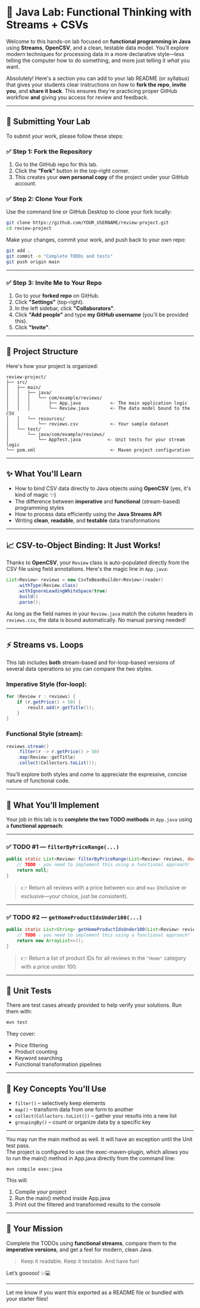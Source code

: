 # 🧪 Java Lab: Functional Thinking with Streams + CSVs

Welcome to this hands-on lab focused on **functional programming in Java** using **Streams**, **OpenCSV**, and a clean, testable data model. You’ll explore modern techniques for processing data in a more declarative style—less telling the computer how to do something, and more just telling it *what* you want.

Absolutely! Here's a section you can add to your lab README (or syllabus) that gives your students clear instructions on how to **fork the repo**, **invite you**, and **share it back**. This ensures they're practicing proper GitHub workflow **and** giving you access for review and feedback.

---

## 🔄 Submitting Your Lab

To submit your work, please follow these steps:

### ✅ Step 1: Fork the Repository

1. Go to the GitHub repo for this lab.
2. Click the **"Fork"** button in the top-right corner.
3. This creates your **own personal copy** of the project under your GitHub account.

### ✅ Step 2: Clone Your Fork

Use the command line or GitHub Desktop to clone your fork locally:

```bash
git clone https://github.com/YOUR_USERNAME/review-project.git
cd review-project
```

Make your changes, commit your work, and push back to your own repo:

```bash
git add .
git commit -m "Complete TODOs and tests"
git push origin main
```

---

### ✅ Step 3: Invite Me to Your Repo

1. Go to your **forked repo** on GitHub.
2. Click **"Settings"** (top-right).
3. In the left sidebar, click **"Collaborators"**.
4. Click **"Add people"** and type **my GitHub username** (you'll be provided this).
5. Click **"Invite"**.

---

## 📁 Project Structure

Here's how your project is organized:

```
review-project/
├── src/
│   ├── main/
│   │   ├── java/
│   │   │   └── com/example/reviews/
│   │   │       ├── App.java           <- The main application logic
│   │   │       └── Review.java        <- The data model bound to the CSV
│   │   └── resources/
│   │       └── reviews.csv            <- Your sample dataset
│   └── test/
│       └── java/com/example/reviews/
│           └── AppTest.java          <- Unit tests for your stream logic
└── pom.xml                            <- Maven project configuration
```

---

## ✨ What You'll Learn

- How to bind CSV data directly to Java objects using **OpenCSV** (yes, it's kind of magic ✨)
- The difference between **imperative** and **functional** (stream-based) programming styles
- How to process data efficiently using the **Java Streams API**
- Writing **clean**, **readable**, and **testable** data transformations

---

## 📈 CSV-to-Object Binding: It Just Works!

Thanks to **OpenCSV**, your `Review` class is auto-populated directly from the CSV file using field annotations. Here's the magic line in `App.java`:

```java
List<Review> reviews = new CsvToBeanBuilder<Review>(reader)
    .withType(Review.class)
    .withIgnoreLeadingWhiteSpace(true)
    .build()
    .parse();
```

As long as the field names in your `Review.java` match the column headers in `reviews.csv`, the data is bound automatically. No manual parsing needed!

---

## ⚡ Streams vs. Loops

This lab includes **both** stream-based and for-loop-based versions of several data operations so you can compare the two styles.

### Imperative Style (for-loop):
```java
for (Review r : reviews) {
    if (r.getPrice() > 50) {
        result.add(r.getTitle());
    }
}
```

### Functional Style (stream):
```java
reviews.stream()
    .filter(r -> r.getPrice() > 50)
    .map(Review::getTitle)
    .collect(Collectors.toList());
```

You'll explore both styles and come to appreciate the expressive, concise nature of functional code.

---

## 📝 What You’ll Implement

Your job in this lab is to **complete the two TODO methods** in `App.java` using a **functional approach**:

---

### ✅ TODO #1 — `filterByPriceRange(...)`

```java
public static List<Review> filterByPriceRange(List<Review> reviews, double min, double max) {
    // TODO - you need to implement this using a functional approach!
    return null;
}
```

> 👉 Return all reviews with a price between `min` and `max` (inclusive or exclusive—your choice, just be consistent).

---

### ✅ TODO #2 — `getHomeProductIdsUnder100(...)`

```java
public static List<String> getHomeProductIdsUnder100(List<Review> reviews) {
    // TODO - you need to implement this using a functional approach!
    return new ArrayList<>();
}
```

> 👉 Return a list of product IDs for all reviews in the `"Home"` category with a price under 100.

---

## 🧪 Unit Tests

There are test cases already provided to help verify your solutions. Run them with:

```bash
mvn test
```

They cover:
- Price filtering
- Product counting
- Keyword searching
- Functional transformation pipelines

---

## 🧠 Key Concepts You'll Use

- `filter()` – selectively keep elements
- `map()` – transform data from one form to another
- `collect(Collectors.toList())` – gather your results into a new list
- `groupingBy()` – count or organize data by a specific key

---

You may run the main method as well.  It will have an exception until the Unit test pass.  
The project is configured to use the exec-maven-plugin, which allows you to run the main() method in App.java directly from the command line:

```
mvn compile exec:java
```

This will:
1. Compile your project
2. Run the main() method inside App.java
3. Print out the filtered and transformed results to the console

---

## 🚀 Your Mission

Complete the TODOs using **functional streams**, compare them to the **imperative versions**, and get a feel for modern, clean Java.

> Keep it readable. Keep it testable. And have fun!

Let’s gooooo! 💥💻

---

Let me know if you want this exported as a README file or bundled with your starter files!
